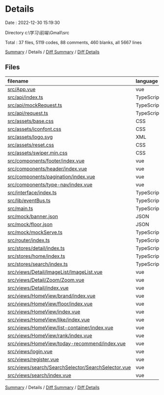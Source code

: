 # Details

Date : 2022-12-30 15:19:30

Directory c:\\学习\\前端\\Gmall\\src

Total : 37 files,  5119 codes, 88 comments, 460 blanks, all 5667 lines

[Summary](results.md) / Details / [Diff Summary](diff.md) / [Diff Details](diff-details.md)

## Files
| filename | language | code | comment | blank | total |
| :--- | :--- | ---: | ---: | ---: | ---: |
| [src/App.vue](/src/App.vue) | vue | 17 | 0 | 4 | 21 |
| [src/api/index.ts](/src/api/index.ts) | TypeScript | 10 | 5 | 7 | 22 |
| [src/api/mockRequest.ts](/src/api/mockRequest.ts) | TypeScript | 28 | 11 | 7 | 46 |
| [src/api/request.ts](/src/api/request.ts) | TypeScript | 28 | 11 | 7 | 46 |
| [src/assets/base.css](/src/assets/base.css) | CSS | 59 | 2 | 14 | 75 |
| [src/assets/iconfont.css](/src/assets/iconfont.css) | CSS | 1,062 | 0 | 0 | 1,062 |
| [src/assets/logo.svg](/src/assets/logo.svg) | XML | 1 | 0 | 0 | 1 |
| [src/assets/reset.css](/src/assets/reset.css) | CSS | 54 | 10 | 13 | 77 |
| [src/assets/swiper.min.css](/src/assets/swiper.min.css) | CSS | 1 | 11 | 1 | 13 |
| [src/components/footer/index.vue](/src/components/footer/index.vue) | vue | 158 | 1 | 14 | 173 |
| [src/components/header/index.vue](/src/components/header/index.vue) | vue | 164 | 3 | 21 | 188 |
| [src/components/pagination/index.vue](/src/components/pagination/index.vue) | vue | 127 | 8 | 13 | 148 |
| [src/components/type-nav/index.vue](/src/components/type-nav/index.vue) | vue | 292 | 1 | 23 | 316 |
| [src/interface/index.ts](/src/interface/index.ts) | TypeScript | 122 | 0 | 13 | 135 |
| [src/lib/eventBus.ts](/src/lib/eventBus.ts) | TypeScript | 2 | 0 | 1 | 3 |
| [src/main.ts](/src/main.ts) | TypeScript | 15 | 2 | 4 | 21 |
| [src/mock/banner.json](/src/mock/banner.json) | JSON | 18 | 0 | 1 | 19 |
| [src/mock/floor.json](/src/mock/floor.json) | JSON | 130 | 0 | 1 | 131 |
| [src/mock/mockServe.ts](/src/mock/mockServe.ts) | TypeScript | 11 | 0 | 2 | 13 |
| [src/router/index.ts](/src/router/index.ts) | TypeScript | 57 | 0 | 4 | 61 |
| [src/stores/detail/index.ts](/src/stores/detail/index.ts) | TypeScript | 18 | 0 | 1 | 19 |
| [src/stores/home/index.ts](/src/stores/home/index.ts) | TypeScript | 37 | 2 | 2 | 41 |
| [src/stores/search/index.ts](/src/stores/search/index.ts) | TypeScript | 18 | 1 | 2 | 21 |
| [src/views/Detail/ImageList/ImageList.vue](/src/views/Detail/ImageList/ImageList.vue) | vue | 68 | 0 | 10 | 78 |
| [src/views/Detail/Zoom/Zoom.vue](/src/views/Detail/Zoom/Zoom.vue) | vue | 69 | 0 | 9 | 78 |
| [src/views/Detail/index.vue](/src/views/Detail/index.vue) | vue | 838 | 9 | 89 | 936 |
| [src/views/HomeView/brand/index.vue](/src/views/HomeView/brand/index.vue) | vue | 68 | 1 | 8 | 77 |
| [src/views/HomeView/floor/index.vue](/src/views/HomeView/floor/index.vue) | vue | 206 | 1 | 26 | 233 |
| [src/views/HomeView/index.vue](/src/views/HomeView/index.vue) | vue | 24 | 0 | 3 | 27 |
| [src/views/HomeView/like/index.vue](/src/views/HomeView/like/index.vue) | vue | 154 | 1 | 14 | 169 |
| [src/views/HomeView/list-container/index.vue](/src/views/HomeView/list-container/index.vue) | vue | 267 | 2 | 31 | 300 |
| [src/views/HomeView/rank/index.vue](/src/views/HomeView/rank/index.vue) | vue | 200 | 1 | 20 | 221 |
| [src/views/HomeView/today-recommend/index.vue](/src/views/HomeView/today-recommend/index.vue) | vue | 68 | 1 | 10 | 79 |
| [src/views/login.vue](/src/views/login.vue) | vue | 7 | 0 | 3 | 10 |
| [src/views/register.vue](/src/views/register.vue) | vue | 7 | 0 | 3 | 10 |
| [src/views/search/SearchSelector/SearchSelector.vue](/src/views/search/SearchSelector/SearchSelector.vue) | vue | 148 | 0 | 18 | 166 |
| [src/views/search/index.vue](/src/views/search/index.vue) | vue | 566 | 4 | 61 | 631 |

[Summary](results.md) / Details / [Diff Summary](diff.md) / [Diff Details](diff-details.md)